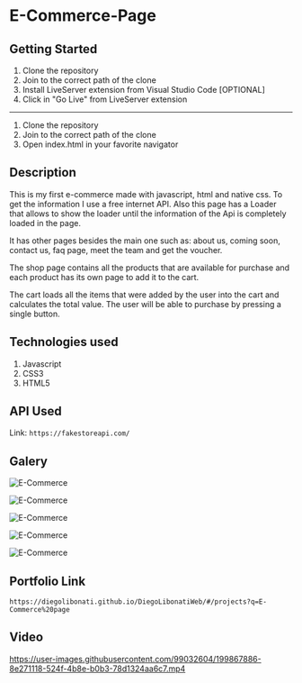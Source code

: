 # E-Commerce-Page

## Getting Started

1. Clone the repository
2. Join to the correct path of the clone
3. Install LiveServer extension from Visual Studio Code [OPTIONAL]
4. Click in "Go Live" from LiveServer extension

---

1. Clone the repository
2. Join to the correct path of the clone
3. Open index.html in your favorite navigator

## Description

This is my first e-commerce made with javascript, html and native css. To get the information I use a free internet API.
Also this page has a Loader that allows to show the loader until the information of the Api is completely loaded in the page.

It has other pages besides the main one such as: about us, coming soon, contact us, faq page, meet the team and get the voucher.

The shop page contains all the products that are available for purchase and each product has its own page to add it to the cart.

The cart loads all the items that were added by the user into the cart and calculates the total value. The user will be able to purchase by pressing a single button.

## Technologies used

1. Javascript
2. CSS3
3. HTML5

## API Used

Link: `https://fakestoreapi.com/`

## Galery

![E-Commerce](https://raw.githubusercontent.com/DiegoLibonati/DiegoLibonatiWeb/main/data/projects/Javascript/Imagenes/ecommerce-0.jpg)

![E-Commerce](https://raw.githubusercontent.com/DiegoLibonati/DiegoLibonatiWeb/main/data/projects/Javascript/Imagenes/ecommerce-1.jpg)

![E-Commerce](https://raw.githubusercontent.com/DiegoLibonati/DiegoLibonatiWeb/main/data/projects/Javascript/Imagenes/ecommerce-2.jpg)

![E-Commerce](https://raw.githubusercontent.com/DiegoLibonati/DiegoLibonatiWeb/main/data/projects/Javascript/Imagenes/ecommerce-3.jpg)

![E-Commerce](https://raw.githubusercontent.com/DiegoLibonati/DiegoLibonatiWeb/main/data/projects/Javascript/Imagenes/ecommerce-4.jpg)

## Portfolio Link

`https://diegolibonati.github.io/DiegoLibonatiWeb/#/projects?q=E-Commerce%20page`

## Video


https://user-images.githubusercontent.com/99032604/199867886-8e271118-524f-4b8e-b0b3-78d1324aa6c7.mp4


